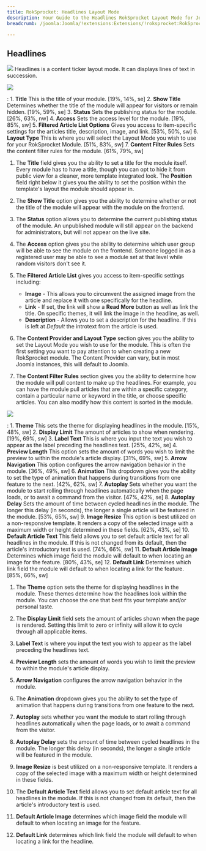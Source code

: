 ```yaml
---
title: RokSprocket: Headlines Layout Mode
description: Your Guide to the Headlines RokSprocket Layout Mode for Joomla
breadcrumb: /joomla:Joomla/!extensions:Extensions/!roksprocket:RokSprocket

---
```


Headlines
-----
![][headlines]
Headlines is a content ticker layout mode. It can displays lines of text in succession.

![][headlines_1]

:   1. **Title** This is the title of your module. [19%, 14%, se]
    2. **Show Title** Determines whether the title of the module will appear for visitors or remain hidden. [19%, 59%, se]
    3. **Status** Sets the publishing status for the module. [26%, 63%, nw]
    4. **Access** Sets the access level for the module. [19%, 85%, sw]
    5. **Filtered Article List Options** Gives you access to item-specific settings for the articles title, description, image, and link. [53%, 50%, sw]
    6. **Layout Type** This is where you will select the Layout Mode you wish to use for your RokSprocket Module. [51%, 83%, sw]
    7. **Content Filter Rules** Sets the content filter rules for the module. [61%, 79%, sw]

1. The **Title** field gives you the ability to set a title for the module itself. Every module has to have a title, though you can opt to hide it from public view for a cleaner, more template integrated look. The **Position** field right below it gives you the ability to set the position within the template's layout the module should appear in.

2. The **Show Title** option gives you the ability to determine whether or not the title of the module will appear with the module on the frontend.

3. The **Status** option allows you to determine the current publishing status of the module. An unpublished module will still appear on the backend for administrators, but will not appear on the live site.

4. The **Access** option gives you the ability to determine which user group will be able to see the module on the frontend. Someone logged in as a registered user may be able to see a module set at that level while random visitors don't see it.

5. The **Filtered Article List** gives you access to item-specific settings including:
    * **Image** - This allows you to circumvent the assigned image from the article and replace it with one specifically for the headline. 
    * **Link** - If set, the link will show a **Read More** button as well as link the title. On specific themes, it will link the image in the headline, as well.
    * **Description** - Allows you to set a description for the headline. If this is left at *Default* the introtext from the article is used. 

6. The **Content Provider and Layout Type** section gives you the ability to set the Layout Mode you wish to use for the module. This is often the first setting you want to pay attention to when creating a new RokSprocket module. The Content Provider can vary, but in most Joomla instances, this will default to Joomla.

7. The **Content Filter Rules** section gives you the ability to determine how the module will pull content to make up the headlines. For example, you can have the module pull articles that are within a specific category, contain a particular name or keyword in the title, or choose specific articles. You can also modify how this content is sorted in the module.

![][headlines_2]

:   1. **Theme** This sets the theme for displaying headlines in the module. [15%, 48%, sw]
    2. **Display Limit** The amount of articles to show when rendering. [19%, 69%, sw]
    3. **Label Text** This is where you input the text you wish to appear as the label preceding the headlines text. [25%, 42%, se]
    4. **Preview Length** This option sets the amount of words you wish to limit the preview to within the module's article display. [31%, 69%, sw]
    5. **Arrow Navigation** This option configures the arrow navigation behavior in the module. [36%, 49%, sw]
    6. **Animation**  This dropdown gives you the ability to set the type of animation that happens during transitions from one feature to the next. [42%, 62%, sw]
    7. **Autoplay** Sets whether you want the module to start rolling through headlines automatically when the page loads, or to await a command from the visitor. [47%, 42%, se]
    8. **Autoplay Delay** Sets the amount of time between cycled headlines in the module. The longer this delay (in seconds), the longer a single article will be featured in the module. [53%, 65%, sw]
    9. **Image Resize** This option is best utilized on a non-responsive template. It renders a copy of the selected image with a maximum width or height determined in these fields. [62%, 43%, se]
    10. **Default Article Text** This field allows you to set default article text for all headlines in the module. If this is not changed from its default, then the article's introductory text is used. [74%, 66%, sw]
    11. **Default Article Image** Determines which image field the module will default to when locating an image for the feature. [80%, 43%, se]
    12. **Default Link** Determines which link field the module will default to when locating a link for the feature. [85%, 66%, sw]

1. The **Theme** option sets the theme for displaying headlines in the module. These themes determine how the headlines look within the module. You can choose the one that best fits your template and/or personal taste.

2. The **Display Limit** field sets the amount of articles shown when the page is rendered.  Setting this limit to zero or infinity will allow it to cycle through all applicable items.

3. **Label Text** is where you input the text you wish to appear as the label preceding the headlines text.

4. **Preview Length** sets the amount of words you wish to limit the preview to within the module's article display. 

5. **Arrow Navigation** configures the arrow navigation behavior in the module.

6. The **Animation** dropdown gives you the ability to set the type of animation that happens during transitions from one feature to the next.

7. **Autoplay** sets whether you want the module to start rolling through headlines automatically when the page loads, or to await a command from the visitor.

8. **Autoplay Delay** sets the amount of time between cycled headlines in the module. The longer this delay (in seconds), the longer a single article will be featured in the module.

9. **Image Resize** is best utilized on a non-responsive template. It renders a copy of the selected image with a maximum width or height determined in these fields.

10. The **Default Article Text** field allows you to set default article text for all headlines in the module. If this is not changed from its default, then the article's introductory text is used.

11. **Default Article Image** determines which image field the module will default to when locating an image for the feature. 

12. **Default Link** determines which link field the module will default to when locating a link for the headline. 

[headlines]: assets/headlines.jpeg
[headlines_link]: headlines_mode.md
[headlines_1]: assets/headlines_1.jpeg
[headlines_2]: assets/headlines_2.jpeg
